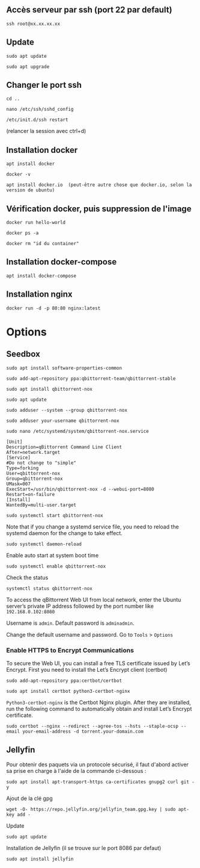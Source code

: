 
## Accès serveur par ssh (port 22 par default)
```
ssh root@xx.xx.xx.xx
```

## Update
```
sudo apt update
```
```
sudo apt upgrade
```

## Changer le port ssh
```
cd ..
```
```
nano /etc/ssh/sshd_config
```
```
/etc/init.d/ssh restart
```
(relancer la session avec ctrl+d)

## Installation docker
```
apt install docker
```
```
docker -v
```
```
apt install docker.io  (peut-être autre chose que docker.io, selon la version de ubuntu)
```

## Vérification docker, puis suppression de l'image
```
docker run hello-world
```
```
docker ps -a
```
```
docker rm "id du container"
```

## Installation docker-compose
```
apt install docker-compose
```

## Installation nginx
```
docker run -d -p 80:80 nginx:latest
```

# Options

## Seedbox
```
sudo apt install software-properties-common
```
```
sudo add-apt-repository ppa:qbittorrent-team/qbittorrent-stable
```
```
sudo apt install qbittorrent-nox
```
```
sudo apt update
```

```
sudo adduser --system --group qbittorrent-nox
```
```
sudo adduser your-username qbittorrent-nox
```
```
sudo nano /etc/systemd/system/qbittorrent-nox.service
```
```
[Unit]
Description=qBittorrent Command Line Client
After=network.target
[Service]
#Do not change to "simple"
Type=forking
User=qbittorrent-nox
Group=qbittorrent-nox
UMask=007
ExecStart=/usr/bin/qbittorrent-nox -d --webui-port=8080
Restart=on-failure
[Install]
WantedBy=multi-user.target
```
```
sudo systemctl start qbittorrent-nox
```

Note that if you change a systemd service file, you need to reload the systemd daemon for the
change to take effect.
```
sudo systemctl daemon-reload
```

Enable auto start at system boot time
```
sudo systemctl enable qbittorrent-nox
```

Check the status
```
systemctl status qbittorrent-nox
```
To access the qBittorrent Web UI from local network, enter the Ubuntu server’s private IP address
followed by the port number like ```192.168.0.102:8080```

Username is ```admin```. Default password is ```adminadmin```.

Change the default username and password. Go to ```Tools``` > ```Options```


### Enable HTTPS to Encrypt Communications

To secure the Web UI, you can install a free TLS certificate issued by Let’s Encrypt. First you need to install the Let’s Encrypt client (certbot)
```
sudo add-apt-repository ppa:certbot/certbot
```
```
sudo apt install certbot python3-certbot-nginx
```

```Python3-certbot-nginx``` is the Certbot Nginx plugin. After they are installed, run the following
command to automatically obtain and install Let’s Encrypt certificate.
```
sudo certbot --nginx --redirect --agree-tos --hsts --staple-ocsp --email your-email-address -d torrent.your-domain.com
```


## Jellyfin
Pour obtenir des paquets via un protocole sécurisé, il faut d'abord activer sa prise en charge à l'aide de la commande ci-dessous :
```
sudo apt install apt-transport-https ca-certificates gnupg2 curl git -y
```
Ajout de la clé gpg
```
wget -O- https://repo.jellyfin.org/jellyfin_team.gpg.key | sudo apt-key add -
```
Update
```
sudo apt update
```
Installation de Jellyfin (il se trouve sur le port 8086 par defaut)
```
sudo apt install jellyfin
```
